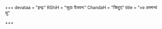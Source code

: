 +++
devataa = "इन्द्रः"
RShiH = "सुदाः पैजवनः"
ChandaH = "त्रिष्टुप्"
title = "०७ अस्मभ्यं सु"

+++
